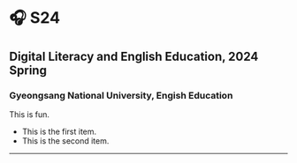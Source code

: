 # 🎧 S24

## Digital Literacy and English Education, 2024 Spring 
### Gyeongsang National University, Engish Education

This is fun.

+ This is the first item.
+ This is the second item.

---
